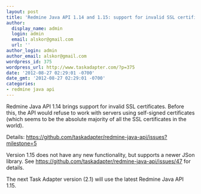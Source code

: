 ```yaml
---
layout: post
title: 'Redmine Java API 1.14 and 1.15: support for invalid SSL certificates'
author:
  display_name: admin
  login: admin
  email: alskor@gmail.com
  url: ''
author_login: admin
author_email: alskor@gmail.com
wordpress_id: 375
wordpress_url: http://www.taskadapter.com/?p=375
date: '2012-08-27 02:29:01 -0700'
date_gmt: '2012-08-27 02:29:01 -0700'
categories:
- redmine java api
---
```

<p>Redmine Java API 1.14 brings support for invalid SSL certificates. Before this, the API would refuse to work with servers using self-signed certificates (which seems to be the absolute majority of all the SSL certificates in the world).</p>
<p>Details:&nbsp;<a href="https://github.com/taskadapter/redmine-java-api/issues?milestone=5&amp;state=closed">https://github.com/taskadapter/redmine-java-api/issues?milestone=5</a></p>
<p>Version 1.15 does not have any new functionality, but supports a newer JSon library. See&nbsp;<a href="https://github.com/taskadapter/redmine-java-api/issues/47">https://github.com/taskadapter/redmine-java-api/issues/47</a>&nbsp;for details.</p>
<p>The next Task Adapter version (2.1) will use the latest Redmine Java API 1.15.</p>
